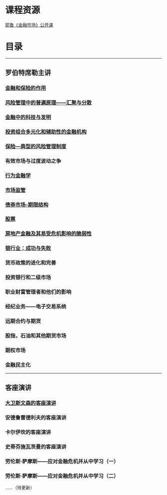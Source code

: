 # 课程资源

[耶鲁《金融市场》公开课](https://www.bilibili.com/video/av9947400)

# 目录
---
## 罗伯特席勒主讲

### [金融和保险的作用](https://github.com/Kingxiao/kingxiao-s-learning-notes.github.io/blob/gh-pages/Financial%20Markets/1.%E9%87%91%E8%9E%8D%E7%9A%84%E4%BD%9C%E7%94%A8.md)
### [风险管理中的普遍原理——汇聚与分散](https://github.com/Kingxiao/kingxiao-s-learning-notes.github.io/blob/gh-pages/Financial%20Markets/2.%E9%A3%8E%E9%99%A9%E7%AE%A1%E7%90%86%E4%B8%AD%E7%9A%84%E6%99%AE%E9%81%8D%E5%8E%9F%E7%90%86%E2%80%94%E2%80%94%E9%A3%8E%E9%99%A9%E8%81%9A%E9%9B%86%E4%B8%8E%E5%AF%B9%E5%86%B2.md)
### [金融中的科技与发明](https://github.com/Kingxiao/kingxiao-s-learning-notes.github.io/blob/gh-pages/Financial%20Markets/3.%E9%87%91%E8%9E%8D%E4%B8%AD%E7%9A%84%E7%A7%91%E6%8A%80%E4%B8%8E%E5%8F%91%E6%98%8E.md)
### [投资组合多元化和辅助性的金融机构](https://github.com/Kingxiao/kingxiao-s-learning-notes.github.io/blob/gh-pages/Financial%20Markets/4.%E6%8A%95%E8%B5%84%E7%BB%84%E5%90%88%E5%A4%9A%E5%85%83%E5%8C%96%E5%92%8C%E8%BE%85%E5%8A%A9%E6%80%A7%E9%87%91%E8%9E%8D%E6%9C%BA%E6%9E%84.md)
### [保险—典型的风险管理制度](https://github.com/Kingxiao/kingxiao-s-learning-notes.github.io/blob/gh-pages/Financial%20Markets/5.%E4%BF%9D%E9%99%A9%E2%80%94%E5%85%B8%E5%9E%8B%E7%9A%84%E9%A3%8E%E9%99%A9%E7%AE%A1%E7%90%86%E5%88%B6%E5%BA%A6.md)
### 有效市场与过度波动之争
### [行为金融学](https://github.com/Kingxiao/kingxiao-s-learning-notes.github.io/blob/gh-pages/Financial%20Markets/7.%E8%A1%8C%E4%B8%BA%E9%87%91%E8%9E%8D%E5%AD%A6.md)
### [市场监管](https://github.com/Kingxiao/kingxiao-s-learning-notes.github.io/blob/gh-pages/Financial%20Markets/8.%E5%B8%82%E5%9C%BA%E7%9B%91%E7%AE%A1.md)
### [债券市场-期限结构](https://github.com/Kingxiao/kingxiao-s-learning-notes.github.io/blob/gh-pages/Financial%20Markets/10.%E5%80%BA%E5%88%B8%E5%B8%82%E5%9C%BA%20%E2%80%94%E2%80%94%E6%9C%9F%E9%99%90%E7%BB%93%E6%9E%84.md)
### [股票](https://github.com/Kingxiao/kingxiao-s-learning-notes.github.io/blob/gh-pages/Financial%20Markets/11.%E8%82%A1%E7%A5%A8.md)
### [房地产金融及其易受危机影响的脆弱性](https://github.com/Kingxiao/kingxiao-s-learning-notes.github.io/blob/gh-pages/Financial%20Markets/12.%E6%88%BF%E5%9C%B0%E4%BA%A7%E9%87%91%E8%9E%8D%E5%8F%8A%E5%85%B6%E6%98%93%E5%8F%97%E5%8D%B1%E6%9C%BA%E5%BD%B1%E5%93%8D%E7%9A%84%E8%84%86%E5%BC%B1%E6%80%A7.md)
### [银行业：成功与失败](https://github.com/Kingxiao/kingxiao-s-learning-notes.github.io/blob/gh-pages/Financial%20Markets/13.%E9%93%B6%E8%A1%8C%E4%B8%9A%E2%80%94%E2%80%94%E6%88%90%E5%8A%9F%E4%B8%8E%E5%A4%B1%E8%B4%A5.md)
### 货币政策的进化和完善
### 投资银行和二级市场
### 职业财富管理者和他们的影响
### 经纪业务——电子交易系统
### 远期合约与期货
### 股指，石油和其他期货市场
### 期权市场
### 金融民主化
---
## 客座演讲
### [大卫斯文森的客座演讲](https://github.com/Kingxiao/kingxiao-s-learning-notes.github.io/blob/gh-pages/9.%E5%A4%A7%E5%8D%AB%E6%96%AF%E6%96%87%E6%A3%AE%E7%9A%84%E5%AE%A2%E5%BA%A7%E6%BC%94%E8%AE%B2.md)
### 安德鲁雷德利夫的客座演讲
### 卡尔伊坎的客座演讲
### 史蒂芬施瓦茨曼的客座演讲
### 劳伦斯·萨摩斯——应对金融危机并从中学习（一）
### 劳伦斯·萨摩斯——应对金融危机并从中学习（二）
……（待更新）
